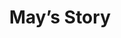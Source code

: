 --- 
layout: case-study
permalink: "/modules/person-centered-care/may/"

video: CaseStudy1.mp4
title: May’s Story

background:
  - title: Background
    image: margaret/1.png
    text: May is a 38 year old woman who was sponsored by her husband from China 12 years ago. She soon got married after arrival and had three children Kevin (11 years old), Dianne (9 years old) and Bobby (4 years old). Her children all attend private school. May’s primarily speaks Mandarin and has limited verbal and written English skills. Her husband David, who is a COO at a computer software engineering company, speaks and writes English fluently.
  - title: Diagnosis
    image: margaret/2.png
    text: A few years ago May was diagnosed with ALS. Her symptoms have been worsening and is she requiring more care. Although working full-time, her husband David is taking on more responsibilities with the children. David is sometimes abrupt when communicating between May and their children, complaining that he always feels tired.
  - title: Concerns
    image: margaret/3.png
    text: May is afraid of how her symptoms will develop and grows increasingly upset about her diagnosis. She feels that she’s losing control physically and mentally, and cries often when she alone. May wants to be a good wife and mother and take care of the family, but feels she is not able to. May is developing a pressure sore on her coccyx from sitting for long periods. She is having trouble with swallowing and occasionally panics that she cannot breathe. Pain has been increasing the stiffer her limbs and joints get from staying in one position. Finally she is now experiencing urinary retention and may require a foley catheter. May has been seeing a traditional Chinese medicine practitioner who performs acupuncture and supplies her traditional Chinese medicine.


supports:  May does not have close family in Canada. The couple have been working on sponsoring May’s parents and younger sister from China but are facing difficulties. She is receiving one hour a day of home support under long term care in the morning to assist her with bathing and dressing. Due to the high daily per diem, David has been considering switching to private care. May had once been quite involved with the Chinese community and had volunteered in many activities at her church.

medications:
  - Chinese herbal medication
  - Extra strength acetaminophen (3-4 times per week)

visit: 
  Initial Visit: Using a translator to help communicate, May shares she is experiencing increased fatigue, pain and decreased appetite. May is staying in bed for longer periods during the day. You notice her grimace when she turns in bed and she winces as she sits up. May states that up until a month ago she had been feeling very well. Her mood is low and she is crying at times throughout the day, although never in front of the children.  She became tearful when speaking about David’s love and the responsibilities that he has taken over from her. She is not able to actively participate in her faith community. She no longer feels she is able to be the mother to her children that she wants to be.  David has left you a note asking you to text or email him about how is wife is doing.

reflection:
  - What are some strategies for effective communication when using family, friends or services for translation?
  - Under what circumstances can text or email be used when communicating with clients and families?
  - What might you ask May to contribute to your holistic assessment of her health and situation? 
  - How might you engage with May and her family to support the care needs they identify?
 
---